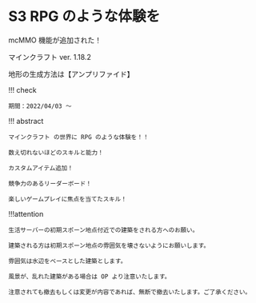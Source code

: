 # S3 RPG のような体験を

mcMMO 機能が追加された！

マインクラフト ver. 1.18.2

地形の生成方法は【アンプリファイド】

!!! check

    期間：2022/04/03 ～

!!! abstract

    マインクラフト の世界に RPG のような体験を！！

    数え切れないほどのスキルと能力！

    カスタムアイテム追加！

    競争力のあるリーダーボード！

    楽しいゲームプレイに焦点を当てたスキル！

!!!attention

    生活サーバーの初期スポーン地点付近での建築をされる方へのお願い。

    建築される方は初期スポーン地点の雰囲気を壊さないようにお願いします。

    雰囲気は水辺をベースとした建築とします。

    風景が、乱れた建築がある場合は OP より注意いたします。

    注意されても撤去もしくは変更が内容であれば、無断で撤去いたします。ご了承ください。


